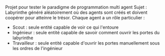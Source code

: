 Projet pour tester le paradigme de programmation multi agent
Sujet : Labyrinthe généré aléatoirement où des agents sont créés et doivent coopérer pour atteinre le trésor.
Chaque agent a un rôle particulier : 
- Scout : seule entité capable de voir ce qui l'entoure
- Ingénieur : seule entité capable de savoir comment ouvrir les portes du labyrinthe
- Travailleur : seule entité capable d'ouvrir les portes manuellement sous les ordres de l'ingénieur
